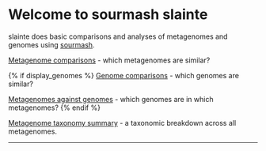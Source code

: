 # Welcome to sourmash slainte

slainte does basic comparisons and analyses of metagenomes and genomes
using [sourmash](https://sourmash.readthedocs.io/).

[Metagenome comparisons](metag_compare.md) - which metagenomes are similar?

{% if display_genomes %}
[Genome comparisons](genome_compare.md) - which genomes are similar?

[Metagenomes against genomes](metag_x_genomes.md) - which genomes are in which metagenomes?
{% endif %}

[Metagenome taxonomy summary](metag_tax.md) - a taxonomic breakdown across all metagenomes.

---

<!-- [Config / macros information](macros_info.md) -->
